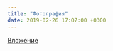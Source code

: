 ```yaml
---
title: "Фотография"
date: 2019-02-26 17:07:00 +0300
---
```



[Вложение](/assets/vk_photos/4/Bi33ejUZJ_8.jpg)
